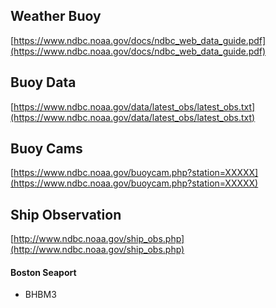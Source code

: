
## Weather Buoy
[https://www.ndbc.noaa.gov/docs/ndbc_web_data_guide.pdf](https://www.ndbc.noaa.gov/docs/ndbc_web_data_guide.pdf)

## Buoy Data
[https://www.ndbc.noaa.gov/data/latest_obs/latest_obs.txt](https://www.ndbc.noaa.gov/data/latest_obs/latest_obs.txt)

## Buoy Cams
[https://www.ndbc.noaa.gov/buoycam.php?station=XXXXX](https://www.ndbc.noaa.gov/buoycam.php?station=XXXXX)

## Ship Observation
[http://www.ndbc.noaa.gov/ship_obs.php](http://www.ndbc.noaa.gov/ship_obs.php)

#### Boston Seaport
* BHBM3